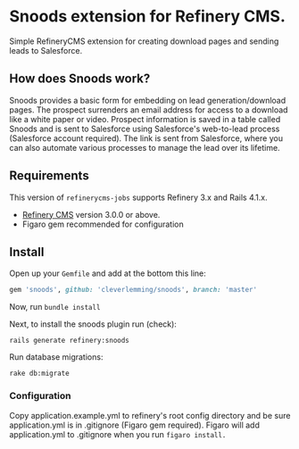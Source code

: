 # Snoods extension for Refinery CMS.

Simple RefineryCMS extension for creating download pages and sending leads to Salesforce.

## How does Snoods work?

Snoods provides a basic form for embedding on lead generation/download pages. The prospect surrenders an email address for access to a download like a white paper or video. Prospect information is saved in a table called Snoods and is sent to Salesforce using Salesforce's web-to-lead process (Salesforce account required). The link is sent from Salesforce, where you can also automate various processes to manage the lead over its lifetime. 

## Requirements

This version of `refinerycms-jobs` supports Refinery 3.x and Rails 4.1.x.

* [Refinery CMS](http://refinerycms.com) version 3.0.0 or above.
* Figaro gem recommended for configuration

## Install

Open up your ``Gemfile`` and add at the bottom this line:

```ruby
gem 'snoods', github: 'cleverlemming/snoods', branch: 'master'
```

Now, run ``bundle install``

Next, to install the snoods plugin run (check):

    rails generate refinery:snoods

Run database migrations:

    rake db:migrate

### Configuration

Copy application.example.yml to refinery's root config directory and be sure application.yml is in .gitignore (Figaro gem required). Figaro will add application.yml to .gitignore when you run ``figaro install.``





